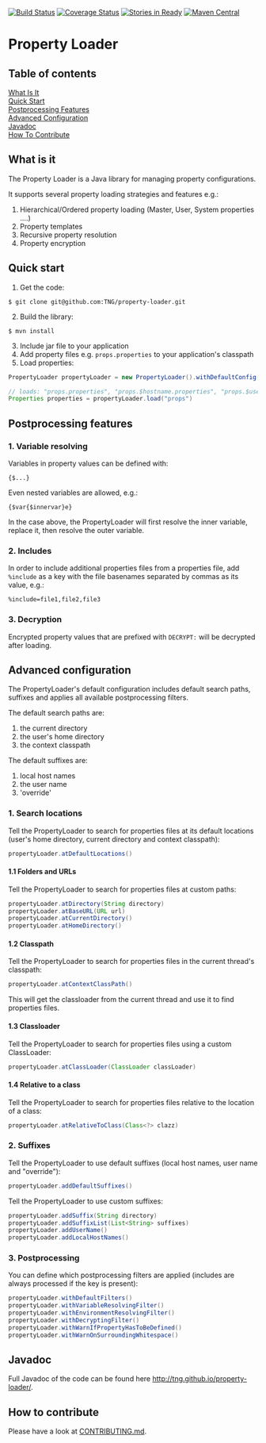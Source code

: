 [![Build Status](https://travis-ci.org/TNG/property-loader.svg?branch=master)](https://travis-ci.org/TNG/property-loader)
[![Coverage Status](https://coveralls.io/repos/TNG/property-loader/badge.svg?branch=master&service=github)](https://coveralls.io/github/TNG/property-loader?branch=master)
[![Stories in Ready](https://badge.waffle.io/TNG/property-loader.png?label=ready&title=Ready)](http://waffle.io/TNG/property-loader)
[![Maven Central](https://img.shields.io/maven-central/v/com.tngtech.java/property-loader.svg)](http://search.maven.org/#search%7Cgav%7C1%7Cg%3A%22com.tngtech.java%22%20AND%20a%3A%22property-loader%22)

# Property Loader

## Table of contents

[What Is It](#what-is-it)  
[Quick Start](#quick-start)  
[Postprocessing Features](#postprocessing-features)  
[Advanced Configuration](#advanced-configuration)  
[Javadoc](#javadoc)  
[How To Contribute](#how-to-contribute)  

## What is it

The Property Loader is a Java library for managing property configurations.

It supports several property loading strategies and features e.g.:

1. Hierarchical/Ordered property loading (Master, User, System properties ....)
2. Property templates
3. Recursive property resolution
4. Property encryption

## Quick start

1. Get the code:
```
$ git clone git@github.com:TNG/property-loader.git
```
2. Build the library:
```
$ mvn install
```
3. Include jar file to your application
4. Add property files e.g. `props.properties` to your application's classpath
5. Load properties:

```java
PropertyLoader propertyLoader = new PropertyLoader().withDefaultConfig();

// loads: "props.properties", "props.$hostname.properties", "props.$user.properties"
Properties properties = propertyLoader.load("props")
```

## Postprocessing features

### 1. Variable resolving

Variables in property values can be defined with:

```
{$...}
```
Even nested variables are allowed, e.g.:

```
{$var{$innervar}e}
```
In the case above, the PropertyLoader will first resolve the inner variable, replace it, then resolve the outer variable.

### 2. Includes

In order to include additional properties files from a properties file, add `%include` as a key with the file basenames
separated by commas as its value, e.g.:

```
%include=file1,file2,file3
```

### 3. Decryption

Encrypted property values that are prefixed with `DECRYPT:` will be decrypted after loading.

## Advanced configuration

The PropertyLoader's default configuration includes default search paths, suffixes and applies all available postprocessing filters.

The default search paths are:
1. the current directory
2. the user's home directory
3. the context classpath

The default suffixes are:
1. local host names
2. the user name
3. 'override'

### 1. Search locations

Tell the PropertyLoader to search for properties files at its default locations (user's home directory, current directory and context classpath):

```java
propertyLoader.atDefaultLocations()
```

#### 1.1 Folders and URLs

Tell the PropertyLoader to search for properties files at custom paths:

```java
propertyLoader.atDirectory(String directory)
propertyLoader.atBaseURL(URL url)
propertyLoader.atCurrentDirectory()
propertyLoader.atHomeDirectory()
```

#### 1.2 Classpath

Tell the PropertyLoader to search for properties files in the current thread's classpath:

```java
propertyLoader.atContextClassPath()
```

This will get the classloader from the current thread and use it to find properties files.

#### 1.3 Classloader

Tell the PropertyLoader to search for properties files using a custom ClassLoader:

```java
propertyLoader.atClassLoader(ClassLoader classLoader)
```

#### 1.4 Relative to a class

Tell the PropertyLoader to search for properties files relative to the location of a class:

```java
propertyLoader.atRelativeToClass(Class<?> clazz)
```

### 2. Suffixes

Tell the PropertyLoader to use default suffixes (local host names, user name and "override"):

```java
propertyLoader.addDefaultSuffixes()
```

Tell the PropertyLoader to use custom suffixes:

```java
propertyLoader.addSuffix(String directory)
propertyLoader.addSuffixList(List<String> suffixes)
propertyLoader.addUserName()
propertyLoader.addLocalHostNames()
```

### 3. Postprocessing

You can define which postprocessing filters are applied (includes are always processed if the key is present):

```java
propertyLoader.withDefaultFilters()
propertyLoader.withVariableResolvingFilter()
propertyLoader.withEnvironmentResolvingFilter()
propertyLoader.withDecryptingFilter()
propertyLoader.withWarnIfPropertyHasToBeDefined()
propertyLoader.withWarnOnSurroundingWhitespace()
```

## Javadoc

Full Javadoc of the code can be found here http://tng.github.io/property-loader/.

## How to contribute

Please have a look at [CONTRIBUTING.md](CONTRIBUTING.md).

